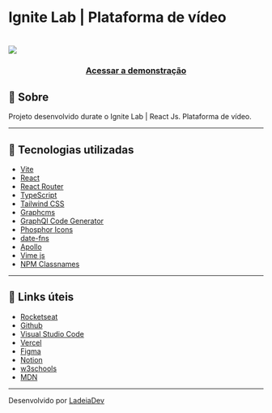 <h1>Ignite Lab | Plataforma de vídeo</h1>

<h1>
  <img src="#">
</h1>

<h3 align="center">
  <a href="https://ik.imagekit.io/ladeiaDev/2022-06-25-11-57-ignite-lab-smoky.vercel.app_qLsQEGw4h.png?ik-sdk-version=javascript-1.4.3&updatedAt=1656169112355" target="_blank">Acessar a demonstração</a>
</h3>

## 🎫 Sobre

Projeto desenvolvido durate o Ignite Lab | React Js. Plataforma de vídeo.

---

## 🚀 Tecnologias utilizadas

- [Vite](https://vitejs.dev/)
- [React](https://reactjs.org/)
- [React Router](https://reactrouter.com/)
- [TypeScript](https://www.typescriptlang.org/)
- [Tailwind CSS](https://tailwindcss.com/)
- [Graphcms](https://graphcms.com/)
- [GraphQl Code Generator](https://www.graphql-code-generator.com/)
- [Phosphor Icons](https://phosphoricons.com/)
- [date-fns](https://date-fns.org/)
- [Apollo](https://www.apollographql.com/)
- [Vime js](https://vimejs.com/)
- [NPM Classnames](https://github.com/JedWatson/classnames)

---

## 🔗 Links úteis

- [Rocketseat](https://www.rocketseat.com.br/)
- [Github](https://github.com/)
- [Visual Studio Code](https://code.visualstudio.com/)
- [Vercel](https://vercel.com/)
- [Figma](https://www.figma.com/)
- [Notion](https://www.notion.so/)
- [w3schools](https://www.w3schools.com/)
- [MDN](https://developer.mozilla.org/)

---

Desenvolvido por [LadeiaDev](https://ladeia.dev.br/)
